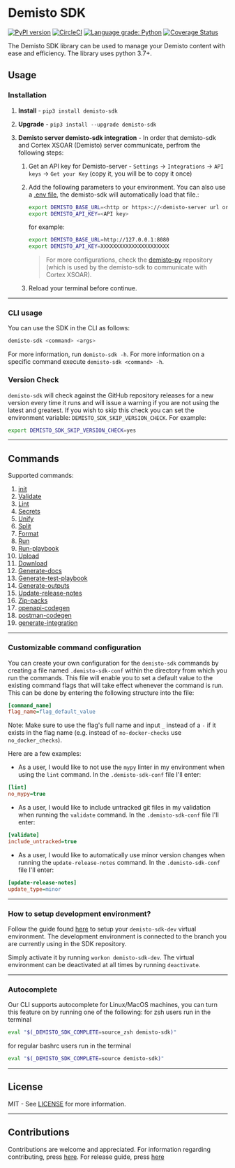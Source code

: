 # Demisto SDK

[![PyPI version](https://badge.fury.io/py/demisto-sdk.svg)](https://badge.fury.io/py/demisto-sdk)
[![CircleCI](https://circleci.com/gh/demisto/demisto-sdk/tree/master.svg?style=svg)](https://circleci.com/gh/demisto/demisto-sdk/tree/master)
[![Language grade: Python](https://img.shields.io/lgtm/grade/python/g/ppwwyyxx/OpenPano.svg?logo=lgtm&logoWidth=18)](https://lgtm.com/projects/g/demisto/demisto-sdk/context:python)
[![Coverage Status](https://coveralls.io/repos/github/demisto/demisto-sdk/badge.svg?branch=master)](https://coveralls.io/github/demisto/demisto-sdk?branch=master)

The Demisto SDK library can be used to manage your Demisto content with ease and efficiency.
The library uses python 3.7+.

## Usage

### Installation

1. **Install** - `pip3 install demisto-sdk`
1. **Upgrade** - `pip3 install --upgrade demisto-sdk`
1. **Demisto server demisto-sdk integration** - In order that demisto-sdk and Cortex XSOAR (Demisto) server communicate, perfrom the following steps:

   1. Get an API key for Demisto-server - `Settings` -> `Integrations` -> `API keys` -> `Get your Key` (copy it, you will be to copy it once)
   1. Add the following parameters to your environment. You can also use a [.env file](https://pypi.org/project/python-dotenv/), the demisto-sdk will automatically load that file.:

      ```bash
      export DEMISTO_BASE_URL=<http or https>://<demisto-server url or ip>:<port>
      export DEMISTO_API_KEY=<API key>
      ```

      for example:

      ```bash
      export DEMISTO_BASE_URL=http://127.0.0.1:8080
      export DEMISTO_API_KEY=XXXXXXXXXXXXXXXXXXXXXX
      ```

      >For more configurations, check the [demisto-py](https://github.com/demisto/demisto-py) repository (which is used by the demisto-sdk to communicate with Cortex XSOAR).

   1. Reload your terminal before continue.

---

### CLI usage

You can use the SDK in the CLI as follows:

```bash
demisto-sdk <command> <args>
```

For more information, run `demisto-sdk -h`.
For more information on a specific command execute `demisto-sdk <command> -h`.

### Version Check

`demisto-sdk` will check against the GitHub repository releases for a new version every time it runs and will issue a warning if you are not using the latest and greatest. If you wish to skip this check you can set the environment variable: `DEMISTO_SDK_SKIP_VERSION_CHECK`. For example:

```bash
export DEMISTO_SDK_SKIP_VERSION_CHECK=yes
```

---

## Commands

Supported commands:

1. [init](https://github.com/demisto/demisto-sdk/blob/master/demisto_sdk/commands/init/README.md)
1. [Validate](https://github.com/demisto/demisto-sdk/blob/master/demisto_sdk/commands/validate/README.md)
1. [Lint](https://github.com/demisto/demisto-sdk/blob/master/demisto_sdk/commands/lint/README.md)
1. [Secrets](https://github.com/demisto/demisto-sdk/blob/master/demisto_sdk/commands/secrets/README.md)
1. [Unify](https://github.com/demisto/demisto-sdk/blob/master/demisto_sdk/commands/unify/README.md)
1. [Split](https://github.com/demisto/demisto-sdk/blob/master/demisto_sdk/commands/split/README.md)
1. [Format](https://github.com/demisto/demisto-sdk/blob/master/demisto_sdk/commands/format/README.md)
1. [Run](https://github.com/demisto/demisto-sdk/blob/master/demisto_sdk/commands/run_cmd/README.md)
1. [Run-playbook](https://github.com/demisto/demisto-sdk/blob/master/demisto_sdk/commands/run_playbook/README.md)
1. [Upload](https://github.com/demisto/demisto-sdk/blob/master/demisto_sdk/commands/upload/README.md)
1. [Download](https://github.com/demisto/demisto-sdk/blob/master/demisto_sdk/commands/download/README.md)
1. [Generate-docs](https://github.com/demisto/demisto-sdk/blob/master/demisto_sdk/commands/generate_docs/README.md)
1. [Generate-test-playbook](https://github.com/demisto/demisto-sdk/blob/master/demisto_sdk/commands/generate_test_playbook/README.md)
1. [Generate-outputs](https://github.com/demisto/demisto-sdk/blob/master/demisto_sdk/commands/generate_outputs/README.md)
1. [Update-release-notes](https://github.com/demisto/demisto-sdk/blob/master/demisto_sdk/commands/update_release_notes/README.md)
1. [Zip-packs](https://github.com/demisto/demisto-sdk/blob/master/demisto_sdk/commands/zip_packs/README.md)
1. [openapi-codegen](https://xsoar.pan.dev/docs/integrations/openapi-codegen)
1. [postman-codegen](https://xsoar.pan.dev/docs/integrations/postman-codegen)
1. [generate-integration](https://xsoar.pan.dev/docs/integrations/code-generator)

---

### Customizable command configuration

You can create your own configuration for the `demisto-sdk` commands by creating a file named `.demisto-sdk-conf` within the directory from which you run the commands.
This file will enable you to set a default value to the existing command flags that will take effect whenever the command is run.
This can be done by entering the following structure into the file:

```INI
[command_name]
flag_name=flag_default_value
```

Note: Make sure to use the flag's full name and input `_` instead of a `-` if it exists in the flag name (e.g. instead of `no-docker-checks` use `no_docker_checks`).

Here are a few examples:

- As a user, I would like to not use the `mypy` linter in my environment when using the `lint` command. In the `.demisto-sdk-conf` file I'll enter:

 ```INI
[lint]
no_mypy=true
```

- As a user, I would like to include untracked git files in my validation when running the `validate` command. In the `.demisto-sdk-conf` file I'll enter:

```INI
[validate]
include_untracked=true
```

- As a user, I would like to automatically use minor version changes when running the `update-release-notes` command. In the `.demisto-sdk-conf` file I'll enter:

```INI
[update-release-notes]
update_type=minor
```

---

### How to setup development environment?

Follow the guide found [here](CONTRIBUTION.md#2-install-demisto-sdk-dev-environment) to setup your `demisto-sdk-dev` virtual environment.
The development environment is connected to the branch you are currently using in the SDK repository.

Simply activate it by running `workon demisto-sdk-dev`.
The virtual environment can be deactivated at all times by running `deactivate`.

---

### Autocomplete

Our CLI supports autocomplete for Linux/MacOS machines, you can turn this feature on by running one of the following:
for zsh users run in the terminal

```bash
eval "$(_DEMISTO_SDK_COMPLETE=source_zsh demisto-sdk)"
```

for regular bashrc users run in the terminal

```bash
eval "$(_DEMISTO_SDK_COMPLETE=source demisto-sdk)"
```

---

## License

MIT - See [LICENSE](LICENSE) for more information.

---

## Contributions

Contributions are welcome and appreciated.
For information regarding contributing, press [here](CONTRIBUTION.md).
For release guide, press [here](docs/release_guide.md)
